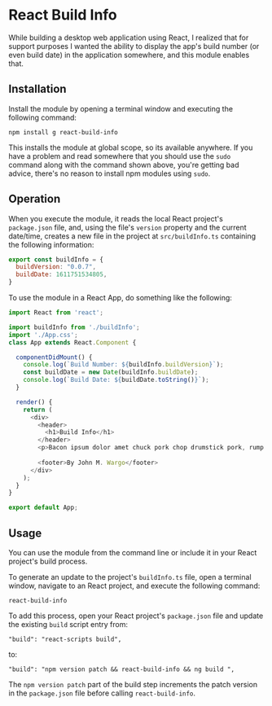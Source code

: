 # React Build Info

While building a desktop web application using React, I realized that for support purposes I wanted the ability to display the app's build number (or even build date) in the application somewhere, and this module enables that.

## Installation

Install the module by opening a terminal window and executing the following command:

```shell
npm install g react-build-info
```

This installs the module at global scope, so its available anywhere. If you have a problem and read somewhere that you should use the `sudo` command along with the command shown above, you're getting bad advice, there's no reason to install npm modules using `sudo`.

## Operation

When you execute the module, it reads the local React project's `package.json` file, and, using the file's `version` property and the current date/time, creates a new file in the project at `src/buildInfo.ts` containing the following information:

```JavaScript
export const buildInfo = {
  buildVersion: "0.0.7",
  buildDate: 1611751534805,
}
```

To use the module in a React App, do something like the following:

```javascript
import React from 'react';

import buildInfo from './buildInfo';
import './App.css';
class App extends React.Component {

  componentDidMount() {
    console.log(`Build Number: ${buildInfo.buildVersion}`);
    const buildDate = new Date(buildInfo.buildDate);
    console.log(`Build Date: ${buildDate.toString()}`);
  }

  render() {
    return (
      <div>
        <header>
          <h1>Build Info</h1>
        </header>        
        <p>Bacon ipsum dolor amet chuck pork chop drumstick pork, rump bresaola swine shankle landjaeger tri-tip filet mignon ham tenderloin. Ham hock strip steak cow jerky pig biltong, drumstick salami beef ribs pastrami fatback spare ribs flank tail. Venison cupim alcatra tongue, drumstick sirloin beef salami cow pork loin brisket jowl. Bresaola flank pork chop ham chislic. Shoulder pastrami sausage, frankfurter meatloaf corned beef pig chicken. Shank chislic spare ribs, turducken fatback swine short ribs ball tip shankle brisket meatball shoulder frankfurter kevin pork chop.</p>
        
        <footer>By John M. Wargo</footer>
      </div>
    );
  }
}

export default App;
```

## Usage

You can use the module from the command line or include it in your React project's build process.

To generate an update to the project's `buildInfo.ts` file, open a terminal window, navigate to an React project, and execute the following command:

```shell
react-build-info
```

To add this process, open your React project's `package.json` file and update the existing `build` script entry from:

```text
"build": "react-scripts build",
```

to:

```text
"build": "npm version patch && react-build-info && ng build ",
```

The `npm version patch` part of the build step increments the patch version in the `package.json` file before calling `react-build-info`.
